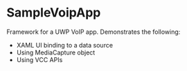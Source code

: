 # SampleVoipApp
Framework for a UWP VoIP app. Demonstrates the following:


- XAML UI binding to a data source
- Using MediaCapture object <TODO>
- Using VCC APIs <TODO>
